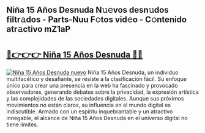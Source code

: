 ## Niña 15 Años Desnuda N𝚞𝚎vos desn𝚞dos filtr𝚊dos - Parts-Nuu F𝚘tos vid𝚎o - C𝚘ntenido atr𝚊ctivo mZ1aP

# <h2><a href="http://mb8b1sg.tromn.icu/?c=Ni%c3%b1a+15+A%c3%b1os+Desnuda">🔗👉👉👉 Niña 15 Años Desnuda 🔗🔗</a></h2>

[![Niña 15 Años Desnuda nuevo](https://i.imgur.com/pEAQMta.gif)](http://mb8b1sg.tromn.icu/?c=Ni%c3%b1a+15+A%c3%b1os+Desnuda)
Niña 15 Años Desnuda, un individuo multifacético y desafiante, se resiste a la clasificación fácil. Su enfoque único para crear una presencia en la web ha fascinado y provocado observadores, generando debates sobre la privacidad, la expresión artística y las complejidades de las sociedades digitales. Aunque sus próximos movimientos no están claros, su influencia en el mundo digital es indiscutible. Armado con un espíritu inquebrantable y un atractivo innegable, el alcance de Niña 15 Años Desnuda en el universo digital no tiene límites.
